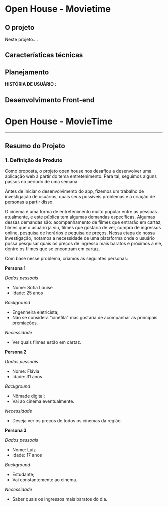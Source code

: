 
# Open House - Movietime
## O projeto
Neste projeto.... 

## Características técnicas 


## Planejamento
 

 **HISTÓRIA DE USUÁRIO :**
   

## Desenvolvimento Front-end  



# Open House - MovieTime

***
## Resumo do Projeto

### 1. Definição de Produto

Como proposta, o projeto open house nos desafiou a desenvolver uma aplicação web a partir do tema entretenimento. Para tal, seguimos alguns passos no período de uma semana.

Antes de iniciar o desenvolvimento do app, fizemos um trabalho de investigação de usuários, quais seus possíveis problemas e a criação de personas a partir disso.

O cinema é uma forma de entretenimento muito popular entre as pessoas atualmente, e este pública tem algumas demandas específicas. Algumas dessas demandas são: acompanhamento de filmes que entrarão em cartaz, filmes que o usuário ja viu, filmes que gostaria de ver, compra de ingressos online, pesquisa de horários e pequisa de preços. Nessa etapa de nossa investigação, notamos a necessidade de uma plataforma onde o usuário possa pesquisar quais os preços de ingresso mais baratos e próximos a ele, dentre os filmes que se encontram em cartaz.

Com base nesse problema, criamos as seguintes personas:

**Persona 1**

*Dados pessoais*
- Nome: Sofia Louise
- Idade: 25 anos

*Background*
- Engenheira eletricista;
- Não se considera "cinéfila" mas gostaria de acompanhar as principais premiações.

*Necessidade*
- Ver quais filmes estão em cartaz.

**Persona 2**

*Dados pessoais*
- Nome: Flávia
- Idade: 31 anos

*Background*
- Nômade digital;
- Vai ao cinema eventualmente.

*Necessidade*
- Deseja ver os preços de todos os cinemas da região.

**Persona 3**

*Dados pessoais*
- Nome: Luiz
- Idade: 17 anos

*Background*
- Estudante;
- Vai constantemente ao cinema.

*Necessidade*
- Saber quais os ingressos mais baratos do dia.

